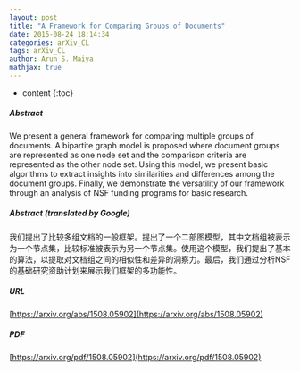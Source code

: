 ```yaml
---
layout: post
title: "A Framework for Comparing Groups of Documents"
date: 2015-08-24 18:14:34
categories: arXiv_CL
tags: arXiv_CL
author: Arun S. Maiya
mathjax: true
---
```


* content
{:toc}

##### Abstract
We present a general framework for comparing multiple groups of documents. A bipartite graph model is proposed where document groups are represented as one node set and the comparison criteria are represented as the other node set. Using this model, we present basic algorithms to extract insights into similarities and differences among the document groups. Finally, we demonstrate the versatility of our framework through an analysis of NSF funding programs for basic research.

##### Abstract (translated by Google)
我们提出了比较多组文档的一般框架。提出了一个二部图模型，其中文档组被表示为一个节点集，比较标准被表示为另一个节点集。使用这个模型，我们提出了基本的算法，以提取对文档组之间的相似性和差异的洞察力。最后，我们通过分析NSF的基础研究资助计划来展示我们框架的多功能性。

##### URL
[https://arxiv.org/abs/1508.05902](https://arxiv.org/abs/1508.05902)

##### PDF
[https://arxiv.org/pdf/1508.05902](https://arxiv.org/pdf/1508.05902)

